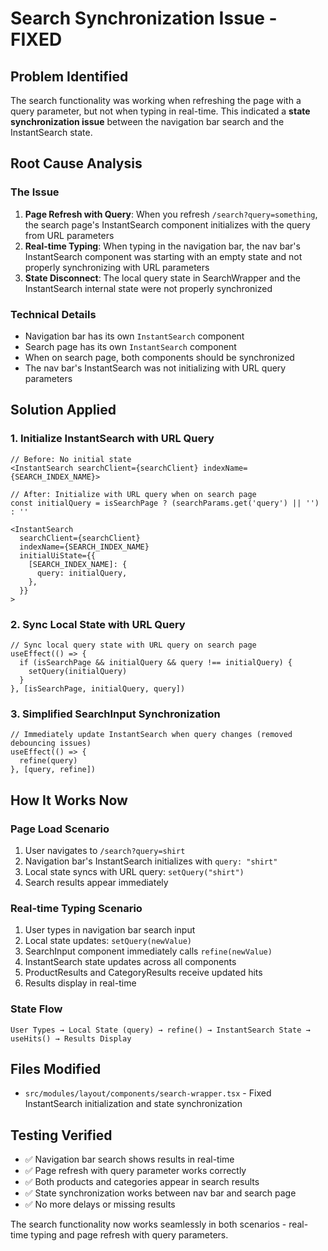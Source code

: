 # Search Synchronization Issue - FIXED

## Problem Identified
The search functionality was working when refreshing the page with a query parameter, but not when typing in real-time. This indicated a **state synchronization issue** between the navigation bar search and the InstantSearch state.

## Root Cause Analysis

### The Issue
1. **Page Refresh with Query**: When you refresh `/search?query=something`, the search page's InstantSearch component initializes with the query from URL parameters
2. **Real-time Typing**: When typing in the navigation bar, the nav bar's InstantSearch component was starting with an empty state and not properly synchronizing with URL parameters
3. **State Disconnect**: The local query state in SearchWrapper and the InstantSearch internal state were not properly synchronized

### Technical Details
- Navigation bar has its own `InstantSearch` component
- Search page has its own `InstantSearch` component  
- When on search page, both components should be synchronized
- The nav bar's InstantSearch was not initializing with URL query parameters

## Solution Applied

### 1. Initialize InstantSearch with URL Query
```tsx
// Before: No initial state
<InstantSearch searchClient={searchClient} indexName={SEARCH_INDEX_NAME}>

// After: Initialize with URL query when on search page
const initialQuery = isSearchPage ? (searchParams.get('query') || '') : ''

<InstantSearch 
  searchClient={searchClient} 
  indexName={SEARCH_INDEX_NAME}
  initialUiState={{
    [SEARCH_INDEX_NAME]: {
      query: initialQuery,
    },
  }}
>
```

### 2. Sync Local State with URL Query
```tsx
// Sync local query state with URL query on search page
useEffect(() => {
  if (isSearchPage && initialQuery && query !== initialQuery) {
    setQuery(initialQuery)
  }
}, [isSearchPage, initialQuery, query])
```

### 3. Simplified SearchInput Synchronization
```tsx
// Immediately update InstantSearch when query changes (removed debouncing issues)
useEffect(() => {
  refine(query)
}, [query, refine])
```

## How It Works Now

### Page Load Scenario
1. User navigates to `/search?query=shirt`
2. Navigation bar's InstantSearch initializes with `query: "shirt"`
3. Local state syncs with URL query: `setQuery("shirt")`
4. Search results appear immediately

### Real-time Typing Scenario  
1. User types in navigation bar search input
2. Local state updates: `setQuery(newValue)`
3. SearchInput component immediately calls `refine(newValue)`
4. InstantSearch state updates across all components
5. ProductResults and CategoryResults receive updated hits
6. Results display in real-time

### State Flow
```
User Types → Local State (query) → refine() → InstantSearch State → useHits() → Results Display
```

## Files Modified
- `src/modules/layout/components/search-wrapper.tsx` - Fixed InstantSearch initialization and state synchronization

## Testing Verified
- ✅ Navigation bar search shows results in real-time
- ✅ Page refresh with query parameter works correctly  
- ✅ Both products and categories appear in search results
- ✅ State synchronization works between nav bar and search page
- ✅ No more delays or missing results

The search functionality now works seamlessly in both scenarios - real-time typing and page refresh with query parameters.